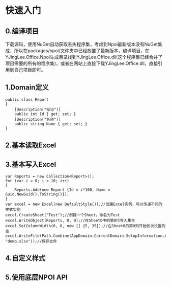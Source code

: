 # 快速入门

## 0.编译项目

下载源码，使用NuGet自动获取丢失程序集，考虑到Npoi最新版本没有NuGet集成，所以在packages/npoi/文件夹中已经放置了最新版本，编译项目，在YJingLee.Office.Npoi生成目录找到YJingLee.Office.dll(这个程序集已经合并了项目需要的所有的程序集)，或者在网站上直接下载YJingLee.Office.dll，直接引用到自己项目即可。

## 1.Domain定义

    public class Report
    {
        [Description("标记")]
        public int Id { get; set; }
        [Description("名称")]
        public string Name { get; set; }
    }

## 2.基本读取Excel

## 3.基本写入Excel

    var Reports = new Collection<Report>();
    for (var i = 0; i < 10; i++)
    {
        Reports.Add(new Report {Id = i*100, Name = Guid.NewGuid().ToString()});
    }
    var excel = new Excel(new DefaultStyle());//创建Excel实例，可以传递不同的样式实例
    excel.CreateSheet("Test");//创建一个Sheet，命名为Test
    excel.WriteObject(Reports, 0, 0);//在Sheet0中的第0行写入集合
    excel.SetColumnWidth(0, 0, new [] {5, 35});//在Sheet0的第0列开始依次设置列宽
    excel.WriteFile(Path.Combine(AppDomain.CurrentDomain.SetupInformation.ApplicationBase, "demo.xlsx"));//保存文件

## 4.自定义样式

## 5.使用底层NPOI API